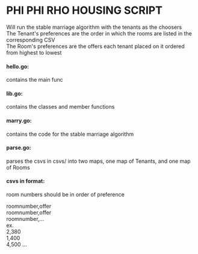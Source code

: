 # PHI PHI RHO HOUSING SCRIPT
Will run the stable marriage algorithm with the tenants as the choosers  
The Tenant's preferences are the order in which the rooms are listed in the corresponding CSV  
The Room's preferences are the offers each tenant placed on it ordered from highest to lowest  

#### hello.go:
contains the main func
#### lib.go:
contains the classes and member functions
#### marry.go:
contains the code for the stable marriage algorithm
#### parse.go:
parses the csvs in csvs/ into two maps, one map of Tenants, and one map of Rooms

#### csvs in format: 
room numbers should be in order of preference

roomnumber,offer  
roomnumber,offer  
roomnumber,...  
ex.  
2,380  
1,400  
4,500 ...  

